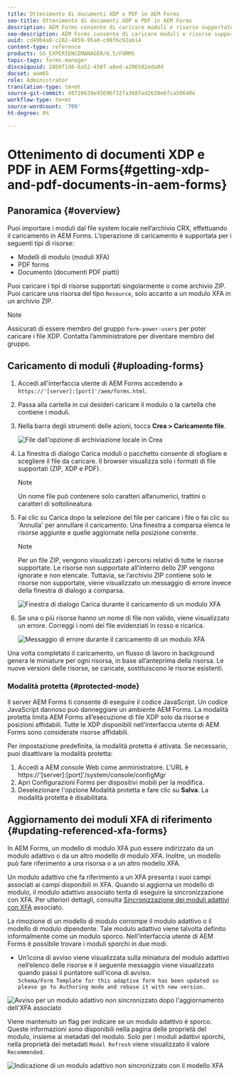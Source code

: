 ```yaml
---
title: Ottenimento di documenti XDP e PDF in AEM Forms
seo-title: Ottenimento di documenti XDP e PDF in AEM Forms
description: AEM Forms consente di caricare moduli e risorse supportate da utilizzare con i moduli adattivi. Puoi anche caricare in massa moduli e risorse correlate come file ZIP.
seo-description: AEM Forms consente di caricare moduli e risorse supportate da utilizzare con i moduli adattivi. Puoi anche caricare in massa moduli e risorse correlate come file ZIP.
uuid: cd49b4a8-c282-4059-95a0-c98f6c92ab14
content-type: reference
products: SG_EXPERIENCEMANAGER/6.5/FORMS
topic-tags: forms-manager
discoiquuid: 28b9f1d6-6a52-458f-a8ed-a206502eda0d
docset: aem65
role: Administrator
translation-type: tm+mt
source-git-commit: 48726639e93696f32fa368fad2630e6fca50640e
workflow-type: tm+mt
source-wordcount: '709'
ht-degree: 0%

---
```



# Ottenimento di documenti XDP e PDF in AEM Forms{#getting-xdp-and-pdf-documents-in-aem-forms}

## Panoramica {#overview}

Puoi importare i moduli dal file system locale nell’archivio CRX, effettuando il caricamento in AEM Forms. L’operazione di caricamento è supportata per i seguenti tipi di risorse:

* Modelli di modulo (moduli XFA)
* PDF forms
* Documento (documenti PDF piatti)

Puoi caricare i tipi di risorse supportati singolarmente o come archivio ZIP. Puoi caricare una risorsa del tipo `Resource`, solo accanto a un modulo XFA in un archivio ZIP.

>[!NOTE]
>
>Assicurati di essere membro del gruppo `form-power-users` per poter caricare i file XDP. Contatta l’amministratore per diventare membro del gruppo.

## Caricamento di moduli {#uploading-forms}

1. Accedi all&#39;interfaccia utente di AEM Forms accedendo a `https://'[server]:[port]'/aem/forms.html`.
1. Passa alla cartella in cui desideri caricare il modulo o la cartella che contiene i moduli.
1. Nella barra degli strumenti delle azioni, tocca **Crea > Caricamento file**.

   ![File dall&#39;opzione di archiviazione locale in Crea](assets/step.png)

1. La finestra di dialogo Carica moduli o pacchetto consente di sfogliare e scegliere il file da caricare. Il browser visualizza solo i formati di file supportati (ZIP, XDP e PDF).

   >[!NOTE]
   >
   >Un nome file può contenere solo caratteri alfanumerici, trattini o caratteri di sottolineatura.

1. Fai clic su Carica dopo la selezione del file per caricare i file o fai clic su &#39;Annulla&#39; per annullare il caricamento. Una finestra a comparsa elenca le risorse aggiunte e quelle aggiornate nella posizione corrente.

   >[!NOTE]
   >
   >Per un file ZIP, vengono visualizzati i percorsi relativi di tutte le risorse supportate. Le risorse non supportate all&#39;interno dello ZIP vengono ignorate e non elencate. Tuttavia, se l’archivio ZIP contiene solo le risorse non supportate, viene visualizzato un messaggio di errore invece della finestra di dialogo a comparsa.

   ![Finestra di dialogo Carica durante il caricamento di un modulo XFA](assets/upload-scr.png)

1. Se una o più risorse hanno un nome di file non valido, viene visualizzato un errore. Correggi i nomi dei file evidenziati in rosso e ricarica.

   ![Messaggio di errore durante il caricamento di un modulo XFA](assets/upload-scr-err.png)

Una volta completato il caricamento, un flusso di lavoro in background genera le miniature per ogni risorsa, in base all’anteprima della risorsa. Le nuove versioni delle risorse, se caricate, sostituiscono le risorse esistenti.

### Modalità protetta {#protected-mode}

Il server AEM Forms ti consente di eseguire il codice JavaScript. Un codice JavaScript dannoso può danneggiare un ambiente AEM Forms. La modalità protetta limita AEM Forms all’esecuzione di file XDP solo da risorse e posizioni affidabili. Tutte le XDP disponibili nell’interfaccia utente di AEM Forms sono considerate risorse affidabili.

Per impostazione predefinita, la modalità protetta è attivata. Se necessario, puoi disattivare la modalità protetta:

1. Accedi a AEM console Web come amministratore. L&#39;URL è https://&#39;[server]:[port]&#39;/system/console/configMgr
1. Apri Configurazioni Forms per dispositivi mobili per la modifica.
1. Deselezionare l&#39;opzione Modalità protetta e fare clic su **Salva**. La modalità protetta è disabilitata.

## Aggiornamento dei moduli XFA di riferimento {#updating-referenced-xfa-forms}

In AEM Forms, un modello di modulo XFA può essere indirizzato da un modulo adattivo o da un altro modello di modulo XFA. Inoltre, un modello può fare riferimento a una risorsa o a un altro modello XFA.

Un modulo adattivo che fa riferimento a un XFA presenta i suoi campi associati ai campi disponibili in XFA. Quando si aggiorna un modello di modulo, il modulo adattivo associato tenta di eseguire la sincronizzazione con XFA. Per ulteriori dettagli, consulta [Sincronizzazione dei moduli adattivi con XFA](../../forms/using/synchronizing-adaptive-forms-xfa.md) associato.

La rimozione di un modello di modulo corrompe il modulo adattivo o il modello di modulo dipendente. Tale modulo adattivo viene talvolta definito informalmente come un modulo sporco. Nell’interfaccia utente di AEM Forms è possibile trovare i moduli sporchi in due modi.

* Un’icona di avviso viene visualizzata sulla miniatura del modulo adattivo nell’elenco delle risorse e il seguente messaggio viene visualizzato quando passi il puntatore sull’icona di avviso.\
   `Schema/Form Template for this adaptive form has been updated so please go to Authoring mode and rebase it with new version.`

![Avviso per un modulo adattivo non sincronizzato dopo l&#39;aggiornamento dell&#39;XFA associato](assets/dirtyaf.png)

Viene mantenuto un flag per indicare se un modulo adattivo è sporco. Queste informazioni sono disponibili nella pagina delle proprietà del modulo, insieme ai metadati del modulo. Solo per i moduli adattivi sporchi, nella proprietà dei metadati `Model Refresh` viene visualizzato il valore `Recommended`.

![Indicazione di un modulo adattivo non sincronizzato con il modello XFA](assets/model-refresh.png)


